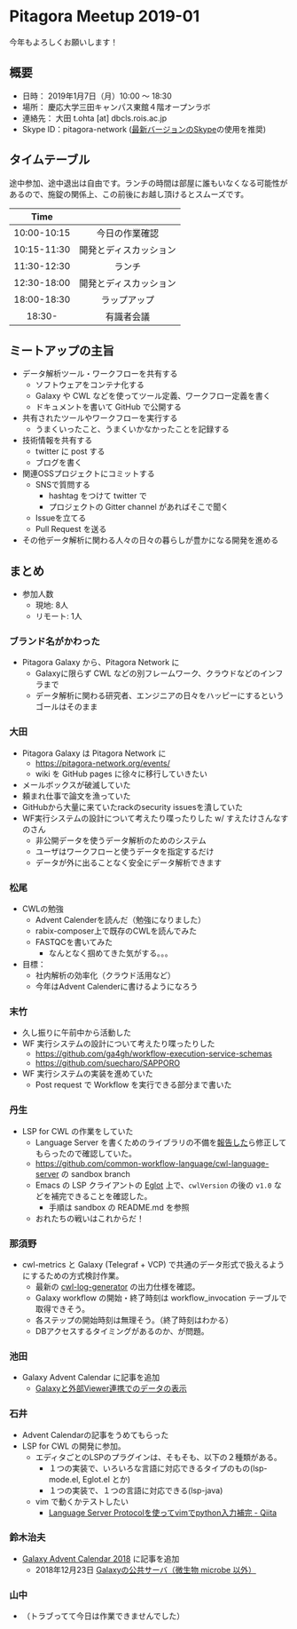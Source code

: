 # Pitagora Meetup 2019-01

今年もよろしくお願いします！

## 概要

- 日時： 2019年1月7日（月）10:00 〜 18:30
- 場所： 慶応大学三田キャンパス東館４階オープンラボ
- 連絡先： 大田 t.ohta [at] dbcls.rois.ac.jp
- Skype ID：pitagora-network ([最新バージョンのSkype](http://www.skype.com/ja/)の使用を推奨)

## タイムテーブル

途中参加、途中退出は自由です。ランチの時間は部屋に誰もいなくなる可能性があるので、施錠の関係上、この前後にお越し頂けるとスムーズです。

|Time||
|:---:|:---:|
|10:00-10:15|今日の作業確認|
|10:15-11:30|開発とディスカッション|
|11:30-12:30|ランチ|
|12:30-18:00|開発とディスカッション|
|18:00-18:30|ラップアップ|
|18:30-|有識者会議|

## ミートアップの主旨

- データ解析ツール・ワークフローを共有する
  - ソフトウェアをコンテナ化する
  - Galaxy や CWL などを使ってツール定義、ワークフロー定義を書く
  - ドキュメントを書いて GitHub で公開する
- 共有されたツールやワークフローを実行する
  - うまくいったこと、うまくいかなかったことを記録する
- 技術情報を共有する
  - twitter に post する
  - ブログを書く
- 関連OSSプロジェクトにコミットする
  - SNSで質問する
    - hashtag をつけて twitter で
    - プロジェクトの Gitter channel があればそこで聞く
  - Issueを立てる
  - Pull Request を送る
- その他データ解析に関わる人々の日々の暮らしが豊かになる開発を進める

## まとめ

- 参加人数
  - 現地: 8人
  - リモート: 1人

### ブランド名がかわった

- Pitagora Galaxy から、Pitagora Network に
    - Galaxyに限らず CWL などの別フレームワーク、クラウドなどのインフラまで
    - データ解析に関わる研究者、エンジニアの日々をハッピーにするというゴールはそのまま

### 大田

- Pitagora Galaxy は Pitagora Network に
  - https://pitagora-network.org/events/
  - wiki を GitHub pages に徐々に移行していきたい
- メールボックスが破滅していた
- 頼まれ仕事で論文を漁っていた
- GitHubから大量に来ていたrackのsecurity issuesを潰していた
- WF実行システムの設計について考えたり喋ったりした w/ すえたけさんなすのさん
  - 非公開データを使うデータ解析のためのシステム
  - ユーザはワークフローと使うデータを指定するだけ
  - データが外に出ることなく安全にデータ解析できます

### 松尾
- CWLの勉強
    - Advent Calenderを読んだ（勉強になりました）
    - rabix-composer上で既存のCWLを読んでみた
    - FASTQCを書いてみた
        - なんとなく掴めてきた気がする。。。
- 目標：
    - 社内解析の効率化（クラウド活用など）
    - 今年はAdvent Calenderに書けるようになろう

### 末竹
- 久し振りに午前中から活動した
- WF 実行システムの設計について考えたり喋ったりした
    - https://github.com/ga4gh/workflow-execution-service-schemas
    - https://github.com/suecharo/SAPPORO
- WF 実行システムの実装を進めていた
    - Post request で Workflow を実行できる部分まで書いた

### 丹生
- LSP for CWL の作業をしていた
    - Language Server を書くためのライブラリの不備を[報告した](https://github.com/yeger00/pylspclient/issues/1)ら修正してもらったので確認していた。
    - https://github.com/common-workflow-language/cwl-language-server の sandbox branch
    - Emacs の LSP クライアントの [Eglot](https://github.com/joaotavora/eglot) 上で、`cwlVersion` の後の `v1.0` などを補完できることを確認した。
        - 手順は sandbox の README.md を参照
    - おれたちの戦いはこれからだ！

### 那須野
- cwl-metrics と Galaxy (Telegraf + VCP) で共通のデータ形式で扱えるようにするための方式検討作業。
    * 最新の [cwl-log-generator](https://github.com/inutano/cwl-log-generator/blob/master/lib/cwllog.rb) の出力仕様を確認。
    * Galaxy workflow の開始・終了時刻は workflow_invocation テーブルで取得できそう。
    * 各ステップの開始時刻は無理そう。（終了時刻はわかる）
    * DBアクセスするタイミングがあるのか、が問題。

### 池田
- Galaxy Advent Calendar に記事を追加
    - [Galaxyと外部Viewer連携でのデータの表示](https://qiita.com/percipere/items/d3a54db1f9966232c89c)

### 石井

- Advent Calendarの記事をうめてもらった
- LSP for CWL の開発に参加。
    - エディタごとのLSPのプラグインは、そもそも、以下の２種類がある。
        - １つの実装で、いろいろな言語に対応できるタイプのもの(lsp-mode.el, Eglot.el とか)
        - １つの実装で、１つの言語に対応できる(lsp-java)
    - vim で動くかテストしたい
        - [Language Server Protocolを使ってvimでpython入力補完 \- Qiita](https://qiita.com/kouichi_c/items/5f047ab3a7c64277e97c)

### 鈴木治夫
- [Galaxy Advent Calendar 2018](https://qiita.com/advent-calendar/2018/galaxy) に記事を追加
  - 2018年12月23日 [Galaxyの公共サーバ（微生物 microbe 以外）](https://qiita.com/haruosuz/items/392a38536015c8e96467)

### 山中
- （トラブってて今日は作業できませんでした）
